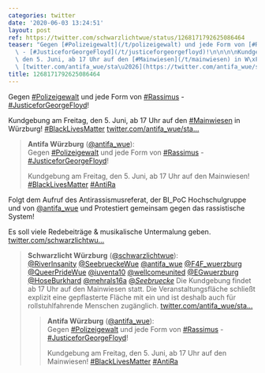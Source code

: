 ```yaml
---
categories: twitter
date: '2020-06-03 13:24:51'
layout: post
ref: https://twitter.com/schwarzlichtwue/status/1268171792625086464
teaser: "Gegen [#Polizeigewalt](/t/polizeigewalt) und jede Form von [#Rassimus](/t/rassimus)\
  \ - [#JusticeforGeorgeFloyd](/t/justiceforgeorgefloyd)!\n\n\n\nKundgebung am Freitag,\
  \ den 5. Juni, ab 17 Uhr auf den [#Mainwiesen](/t/mainwiesen) in W\xFCrzburg! [#BlackLivesMatter](/t/blacklivesmatter)\
  \ [twitter.com/antifa_wue/sta\u2026](https://twitter.com/antifa_wue/status/1268170861758070784)"
title: 1268171792625086464
---
```

Gegen [#Polizeigewalt](/t/polizeigewalt) und jede Form von [#Rassimus](/t/rassimus) - [#JusticeforGeorgeFloyd](/t/justiceforgeorgefloyd)!



Kundgebung am Freitag, den 5. Juni, ab 17 Uhr auf den [#Mainwiesen](/t/mainwiesen) in Würzburg! [#BlackLivesMatter](/t/blacklivesmatter) [twitter.com/antifa_wue/sta…](https://twitter.com/antifa_wue/status/1268170861758070784)
> <b>Antifa Würzburg</b> ([@antifa_wue](https://twitter.com/antifa_wue)):  
>Gegen [#Polizeigewalt](/t/polizeigewalt) und jede Form von [#Rassimus](/t/rassimus) - [#JusticeforGeorgeFloyd](/t/justiceforgeorgefloyd)!  
>  
>  
>  
>Kundgebung am Freitag, den 5. Juni, ab 17 Uhr auf den Mainwiesen! [#BlackLivesMatter](/t/blacklivesmatter) [#AntiRa](/t/antira)   


Folgt dem Aufruf des Antirassismusreferat, der BI_PoC Hochschulgruppe und von [@antifa_wue](https://twitter.com/antifa_wue) und Protestiert gemeinsam gegen das rassistische System!

Es soll viele Redebeiträge &amp; musikalische Untermalung geben.
[twitter.com/schwarzlichtwu…](https://twitter.com/schwarzlichtwue/status/1268173171515101185?s=19)
> <b>Schwarzlicht Würzburg</b> ([@schwarzlichtwue](https://twitter.com/schwarzlichtwue)):  
>[@RiverInsanity](https://twitter.com/RiverInsanity) [@SeebrueckeWue](https://twitter.com/SeebrueckeWue) [@antifa_wue](https://twitter.com/antifa_wue) [@F4F_wuerzburg](https://twitter.com/F4F_wuerzburg) [@QueerPrideWue](https://twitter.com/QueerPrideWue) [@iuventa10](https://twitter.com/iuventa10) [@wellcomeunited](https://twitter.com/wellcomeunited) [@EGwuerzburg](https://twitter.com/EGwuerzburg) [@HoseBurkhard](https://twitter.com/HoseBurkhard) [@mehrals16a](https://twitter.com/mehrals16a) [@_Seebruecke_](https://twitter.com/_Seebruecke_) Die Kundgebung findet ab 17 Uhr auf den Mainwiesen statt. Die Veranstaltungsfläche schließt explizit eine gepflasterte Fläche mit ein und ist deshalb auch für rollstuhlfahrende Menschen zugänglich. [twitter.com/antifa_wue/sta…](https://twitter.com/antifa_wue/status/1268170861758070784?s=19)  
>> <b>Antifa Würzburg</b> ([@antifa_wue](https://twitter.com/antifa_wue)):    
>>Gegen [#Polizeigewalt](/t/polizeigewalt) und jede Form von [#Rassimus](/t/rassimus) - [#JusticeforGeorgeFloyd](/t/justiceforgeorgefloyd)!    
>>    
>>    
>>    
>>Kundgebung am Freitag, den 5. Juni, ab 17 Uhr auf den Mainwiesen! [#BlackLivesMatter](/t/blacklivesmatter) [#AntiRa](/t/antira)     
>  
>  

